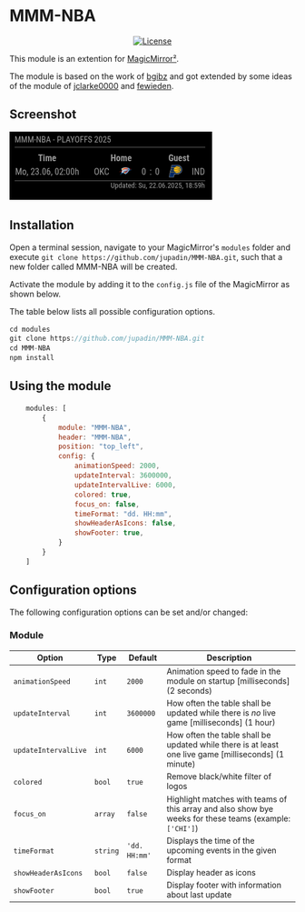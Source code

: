 # MMM-NBA

<p style="text-align: center">
    <a href="https://choosealicense.com/licenses/mit"><img src="https://img.shields.io/badge/license-MIT-blue.svg" alt="License"></a>
</p>

This module is an extention for [MagicMirror²](https://github.com/MagicMirrorOrg/MagicMirror).

The module is based on the work of [bgibz](https://github.com/bgibz/MMM-NBA) and got extended by some ideas of the module of [jclarke0000](https://github.com/jclarke0000/MMM-MyScoreboard) and [fewieden](https://github.com/fewieden/MMM-NHL).

## Screenshot

![MMM-NBA](screenshot.png)

## Installation

Open a terminal session, navigate to your MagicMirror's `modules` folder and execute `git clone https://github.com/jupadin/MMM-NBA.git`, such that a new folder called MMM-NBA will be created.

Activate the module by adding it to the `config.js` file of the MagicMirror as shown below.

The table below lists all possible configuration options.

````javascript
cd modules
git clone https://github.com/jupadin/MMM-NBA.git
cd MMM-NBA
npm install
````

## Using the module
````javascript
    modules: [
        {
            module: "MMM-NBA",
            header: "MMM-NBA",
            position: "top_left",
            config: {
                animationSpeed: 2000,
                updateInterval: 3600000,
                updateIntervalLive: 6000,
                colored: true,
                focus_on: false,
                timeFormat: "dd. HH:mm",
                showHeaderAsIcons: false,
                showFooter: true,
            }
        }
    ]
````

## Configuration options

The following configuration options can be set and/or changed:

### Module

| Option | Type | Default | Description |
| ---- | ---- | ---- | ---- |
| `animationSpeed` | `int` | `2000` | Animation speed to fade in the module on startup [milliseconds] (2 seconds) |
| `updateInterval` | `int` | `3600000` | How often the table shall be updated while there is *no* live game [milliseconds] (1 hour) |
| `updateIntervalLive` | `int` | `6000` | How often the table shall be updated while there is at least one live game [milliseconds] (1 minute) |
| `colored` | `bool` | `true` | Remove black/white filter of logos |
| `focus_on` | `array` | `false`| Highlight matches with teams of this array and also show bye weeks for these teams (example: `['CHI']`) |
| `timeFormat` | `string` | `'dd. HH:mm'` | Displays the time of the upcoming events in the given format |
| `showHeaderAsIcons`| `bool` |`false` | Display header as icons |
| `showFooter` | `bool` | `true` | Display footer with information about last update |